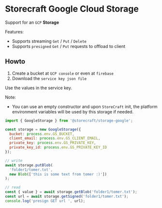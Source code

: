 # Storecraft Google Cloud Storage

Support for an `GCP` **Storage**

Features:
- Supports streaming `Get` / `Put` / `Delete`
- Supports `presigned` `Get` / `Put` requests to offload to client

## Howto
1. Create a bucket at `GCP console` or even at `firebase`
2. Download the `service key json file`

Use the values in the service key.

Note:
- You can use an empty constructor and upon `StoreCraft` init, the platform
environment variables will be used by this storage if needed.

```js
import { GoogleStorage } from '@storecraft/storage-google';

const storage = new GoogleStorage({
  bucket: process.env.GS_BUCKET, 
  client_email: process.env.GS_CLIENT_EMAIL, 
  private_key: process.env.GS_PRIVATE_KEY, 
  private_key_id: process.env.GS_PRIVATE_KEY_ID
});

// write
await storage.putBlob(
  'folder1/tomer.txt', 
  new Blob(['this is some text from tomer :)'])
);

// read
const { value } = await storage.getBlob('folder1/tomer.txt');
const url = await storage.getSigned('folder1/tomer.txt');
console.log('presign GET url ', url);

```